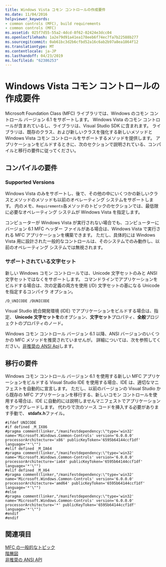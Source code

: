 ```yaml
---
title: Windows Vista コモン コントロールの作成要件
ms.date: 11/04/2016
helpviewer_keywords:
- common controls (MFC), build requirements
- common controls (MFC)
ms.assetid: 025f7d55-55a2-4dcd-8f62-02424e3dcc04
ms.openlocfilehash: 1a2e79d91a41ea178eeb6f74ec7fa7b22588b277
ms.sourcegitcommit: 0ab61bc3d2b6cfbd52a16c6ab2b97a8ea1864f12
ms.translationtype: MT
ms.contentlocale: ja-JP
ms.lasthandoff: 04/23/2019
ms.locfileid: "62386253"
---
```

# <a name="build-requirements-for-windows-vista-common-controls"></a>Windows Vista コモン コントロールの作成要件

Microsoft Foundation Class (MFC) ライブラリでは、Windows のコモン コントロール バージョン 6.1 をサポートします。 Windows Vista のコモン コントロールが含まれているし、ライブラリは、Visual Studio SDK に含まれます。 ライブラリは、既存のクラス、および新しいクラスを強化する新しいメソッドと Windows Vista コモン コントロールをサポートするメソッドを提供します。 アプリケーションをビルドするときに、次のセクションで説明されている、コンパイルと移行の要件に従ってください。

## <a name="compilation-requirements"></a>コンパイルの要件

### <a name="supported-versions"></a>Supported Versions

Windows Vista のみをサポートし、後で、その他の中にいくつかの新しいクラスとメソッドのメソッドも以前のオペレーティング システムをサポートします。 内のメモ、`Requirements`各メソッドのトピックのセクションでは、最低限に必要なオペレーティング システムが Windows Vista を指定します。

コンピューターが Windows Vista が実行されない場合でも、コンピューターにバージョン 6.1 MFC ヘッダー ファイルがある場合は、Windows Vista で実行される MFC アプリケーションを構築できます。 ただし、具体的には Windows Vista 用に設計された一般的なコントロールは、そのシステムでのみ動作し、以前のオペレーティング システムでは無視されます。

### <a name="supported-character-sets"></a>サポートされている文字セット

新しい Windows コモン コントロールでは、Unicode 文字セットのみと ANSI 文字セットではなくをサポートします。 コマンドラインでアプリケーションをビルドする場合は、次の定義の両方を使用 (/D) 文字セットの基になる Unicode を指定するコンパイラ オプション。

```
/D_UNICODE /DUNICODE
```

Visual Studio 統合開発環境 (IDE) でアプリケーションをビルドする場合は、指定、 **Unicode 文字セットを**のオプション、**文字セット**プロパティ、**全般**プロジェクトのプロパティのノード。

Windows コモン コントロール バージョン 6.1 以降、ANSI バージョンのいくつかの MFC メソッドを推奨されていませんが。 詳細については、次を参照してください。[非推奨の ANSI Api](../mfc/deprecated-ansi-apis.md)します。

## <a name="migration-requirements"></a>移行の要件

Windows コモン コントロール バージョン 6.1 を使用する新しい MFC アプリケーションをビルドする Visual Studio IDE を使用する場合、IDE は、適切なマニフェストを自動的に宣言します。 ただし、以前のバージョンの Visual Studio から既存の MFC アプリケーションを移行する、新しいコモン コントロールを使用する場合は、IDE に自動的には説明しませんマニフェストでアプリケーションをアップグレードします。 代わりで次のソース コードを挿入する必要があります手動で、 **stdafx.h**ファイル。

```
#ifdef UNICODE
#if defined _M_IX86
#pragma comment(linker,"/manifestdependency:\"type='win32' name='Microsoft.Windows.Common-Controls' version='6.0.0.0' processorArchitecture='x86' publicKeyToken='6595b64144ccf1df' language='*'\"")
#elif defined _M_IA64
#pragma comment(linker,"/manifestdependency:\"type='win32' name='Microsoft.Windows.Common-Controls' version='6.0.0.0' processorArchitecture='ia64' publicKeyToken='6595b64144ccf1df' language='*'\"")
#elif defined _M_X64
#pragma comment(linker,"/manifestdependency:\"type='win32' name='Microsoft.Windows.Common-Controls' version='6.0.0.0' processorArchitecture='amd64' publicKeyToken='6595b64144ccf1df' language='*'\"")
#else
#pragma comment(linker,"/manifestdependency:\"type='win32' name='Microsoft.Windows.Common-Controls' version='6.0.0.0' processorArchitecture='*' publicKeyToken='6595b64144ccf1df' language='*'\"")
#endif
#endif
```

## <a name="see-also"></a>関連項目

[MFC の一般的なトピック](../mfc/general-mfc-topics.md)<br/>
[階層図](../mfc/hierarchy-chart.md)<br/>
[非推奨の ANSI API](../mfc/deprecated-ansi-apis.md)

